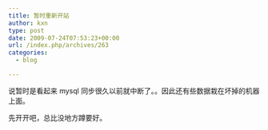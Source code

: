 ```yaml
---
title: 暂时重新开站
author: kxn
type: post
date: 2009-07-24T07:53:23+00:00
url: /index.php/archives/263
categories:
  - blog

---
```

说暂时是看起来 mysql 同步很久以前就中断了。。因此还有些数据栽在坏掉的机器上面。

先开开吧，总比没地方蹲要好。